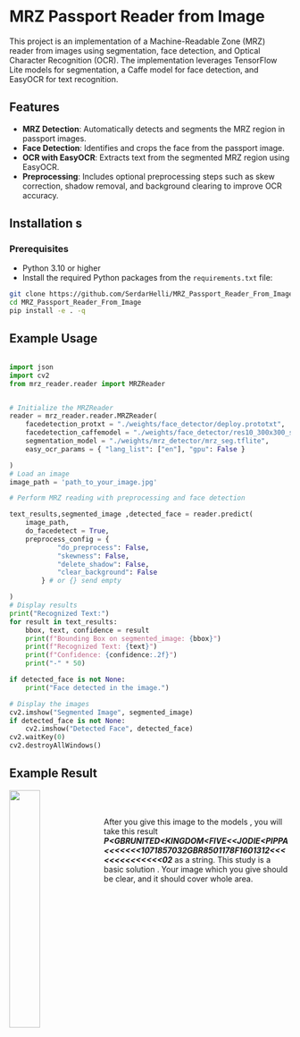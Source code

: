 # MRZ Passport Reader from Image

This project is an implementation of a Machine-Readable Zone (MRZ) reader from images using segmentation, face detection, and Optical Character Recognition (OCR). The implementation leverages TensorFlow Lite models for segmentation, a Caffe model for face detection, and EasyOCR for text recognition.

## Features

- **MRZ Detection**: Automatically detects and segments the MRZ region in passport images.
- **Face Detection**: Identifies and crops the face from the passport image.
- **OCR with EasyOCR**: Extracts text from the segmented MRZ region using EasyOCR.
- **Preprocessing**: Includes optional preprocessing steps such as skew correction, shadow removal, and background clearing to improve OCR accuracy.

## Installation s

### Prerequisites

- Python 3.10 or higher
- Install the required Python packages from the `requirements.txt` file:

```bash
git clone https://github.com/SerdarHelli/MRZ_Passport_Reader_From_Image.git
cd MRZ_Passport_Reader_From_Image
pip install -e . -q
```


## Example Usage
```python

import json
import cv2
from mrz_reader.reader import MRZReader


# Initialize the MRZReader
reader = mrz_reader.reader.MRZReader( 
    facedetection_protxt = "./weights/face_detector/deploy.prototxt",
    facedetection_caffemodel = "./weights/face_detector/res10_300x300_ssd_iter_140000.caffemodel",
    segmentation_model = "./weights/mrz_detector/mrz_seg.tflite",
    easy_ocr_params = { "lang_list": ["en"], "gpu": False }

)
# Load an image
image_path = 'path_to_your_image.jpg'

# Perform MRZ reading with preprocessing and face detection

text_results,segmented_image ,detected_face = reader.predict(
    image_path,
    do_facedetect = True,
    preprocess_config = {
            "do_preprocess": False,
            "skewness": False,
            "delete_shadow": False,
            "clear_background": False
        } # or {} send empty

)
# Display results
print("Recognized Text:")
for result in text_results:
    bbox, text, confidence = result
    print(f"Bounding Box on segmented_image: {bbox}")
    print(f"Recognized Text: {text}")
    print(f"Confidence: {confidence:.2f}")
    print("-" * 50)

if detected_face is not None:
    print("Face detected in the image.")

# Display the images
cv2.imshow("Segmented Image", segmented_image)
if detected_face is not None:
    cv2.imshow("Detected Face", detected_face)
cv2.waitKey(0)
cv2.destroyAllWindows()

```

 ## Example Result 
 
 
<img align="left" width="33%" src="https://github.com/SerdarHelli/MRZ_Passport_Reader_From_Image/blob/main/example.jpg">

<br/><br/>

After you give this image to the models , you will take this result ***P<GBRUNITED<KINGDOM<FIVE<<JODIE<PIPPA<<<<<<<1071857032GBR8501178F1601312<<<<<<<<<<<<<<02*** as a string. This study is a basic solution . Your image which you give  should be clear, and it should cover whole area.
<br/><br/>
<br/><br/>


